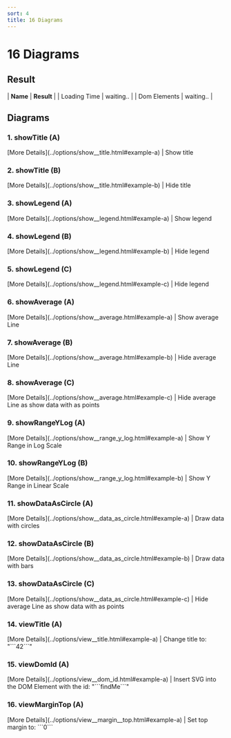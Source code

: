 ```yaml
---
sort: 4
title: 16 Diagrams
---
```


# 16 Diagrams

## Result

| **Name** | **Result** |
| Loading Time | <insert id='statosioLoadingTime'>waiting..</insert> |
| Dom Elements | <insert id='statosioDomElements'>waiting..</insert> |

## Diagrams

### 1. showTitle (A)

<div id="example-1">
	<script>
		d3.statosio(file,"name",["mobile"],{"showTitle":true,"viewDomId":"example-1"})
	</script>
</div>
[More Details](../options/show__title.html#example-a) | Show title

### 2. showTitle (B)

<div id="example-2">
	<script>
		d3.statosio(file,"name",["mobile"],{"showTitle":false,"viewDomId":"example-2"})
	</script>
</div>
[More Details](../options/show__title.html#example-b) | Hide title

### 3. showLegend (A)

<div id="example-3">
	<script>
		d3.statosio(file,"name",["mobile","desktop"],{"showLegend":true,"viewDomId":"example-3"})
	</script>
</div>
[More Details](../options/show__legend.html#example-a) | Show legend

### 4. showLegend (B)

<div id="example-4">
	<script>
		d3.statosio(file,"name",["mobile","desktop"],{"showLegend":false,"viewDomId":"example-4"})
	</script>
</div>
[More Details](../options/show__legend.html#example-b) | Hide legend

### 5. showLegend (C)

<div id="example-5">
	<script>
		d3.statosio(file,"name",["mobile","desktop"],{"showLegend":true,"showAverage":false,"viewDomId":"example-5"})
	</script>
</div>
[More Details](../options/show__legend.html#example-c) | Hide legend

### 6. showAverage (A)

<div id="example-6">
	<script>
		d3.statosio(file,"name",["mobile"],{"showAverage":true,"viewDomId":"example-6"})
	</script>
</div>
[More Details](../options/show__average.html#example-a) | Show average Line

### 7. showAverage (B)

<div id="example-7">
	<script>
		d3.statosio(file,"name",["mobile"],{"showAverage":false,"viewDomId":"example-7"})
	</script>
</div>
[More Details](../options/show__average.html#example-b) | Hide average Line

### 8. showAverage (C)

<div id="example-8">
	<script>
		d3.statosio(file,"name",["mobile"],{"showAverage":false,"showDataAsCircle":true,"viewDomId":"example-8"})
	</script>
</div>
[More Details](../options/show__average.html#example-c) | Hide average Line as show data with as points

### 9. showRangeYLog (A)

<div id="example-9">
	<script>
		d3.statosio(file,"name",["mobile"],{"showRangeYLog":true,"viewDomId":"example-9"})
	</script>
</div>
[More Details](../options/show__range_y_log.html#example-a) | Show Y Range in Log Scale

### 10. showRangeYLog (B)

<div id="example-10">
	<script>
		d3.statosio(file,"name",["mobile"],{"showRangeYLog":false,"viewDomId":"example-10"})
	</script>
</div>
[More Details](../options/show__range_y_log.html#example-b) | Show Y Range in Linear Scale

### 11. showDataAsCircle (A)

<div id="example-11">
	<script>
		d3.statosio(file,"name",["mobile"],{"showDataAsCircle":true,"viewDomId":"example-11"})
	</script>
</div>
[More Details](../options/show__data_as_circle.html#example-a) | Draw data with circles

### 12. showDataAsCircle (B)

<div id="example-12">
	<script>
		d3.statosio(file,"name",["mobile"],{"showDataAsCircle":false,"viewDomId":"example-12"})
	</script>
</div>
[More Details](../options/show__data_as_circle.html#example-b) | Draw data with bars

### 13. showDataAsCircle (C)

<div id="example-13">
	<script>
		d3.statosio(file,"name",["mobile"],{"showDataAsCircle":true,"showAverage":false,"viewDomId":"example-13"})
	</script>
</div>
[More Details](../options/show__data_as_circle.html#example-c) | Hide average Line as show data with as points

### 14. viewTitle (A)

<div id="example-14">
	<script>
		d3.statosio(file,"name",["mobile"],{"viewTitle":"42","viewDomId":"example-14"})
	</script>
</div>
[More Details](../options/view__title.html#example-a) | Change title to: "```42```"

### 15. viewDomId (A)

<div id="example-15">
	<script>
		d3.statosio(file,"name",["mobile"],{"viewDomId":"example-15"})
	</script>
</div>
[More Details](../options/view__dom_id.html#example-a) | Insert SVG into the DOM Element with the id: "```findMe```"

### 16. viewMarginTop (A)

<div id="example-16">
	<script>
		d3.statosio(file,"name",["mobile"],{"viewMarginTop":0,"viewDomId":"example-16"})
	</script>
</div>
[More Details](../options/view__margin__top.html#example-a) | Set top margin to: ```0```

